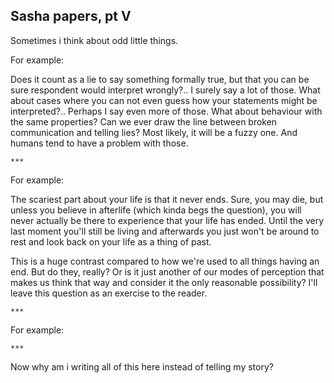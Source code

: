 Sasha papers, pt V
------------------

Sometimes i think about odd little things.

For example:

Does it count as a lie to say something formally true, but that you can be sure
respondent would interpret wrongly?.. I surely say a lot of those. What about
cases where you can not even guess how your statements might be
interpreted?.. Perhaps I say even more of those. What about behaviour with the
same properties? Can we ever draw the line between broken communication and
telling lies? Most likely, it will be a fuzzy one. And humans tend to have a
problem with those.

    ***

For example:

The scariest part about your life is that it never ends. Sure, you may die, but
unless you believe in afterlife (which kinda begs the question), you will never
actually be there to experience that your life has ended. Until the very last
moment you'll still be living and afterwards you just won't be around to rest
and look back on your life as a thing of past.

This is a huge contrast compared to how we're used to all things having an
end. But do they, really? Or is it just another of our modes of perception that
makes us think that way and consider it the only reasonable possibility? I'll
leave this question as an exercise to the reader.

    ***

For example:

    ***

Now why am i writing all of this here instead of telling my story?
